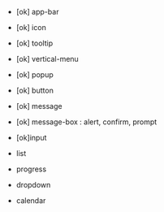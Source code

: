 - [ok] app-bar
- [ok] icon
- [ok] tooltip
- [ok] vertical-menu
- [ok] popup
- [ok] button
- [ok] message
- [ok] message-box : alert, confirm, prompt
- [ok]input
- list

- progress
- dropdown
- calendar
